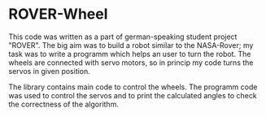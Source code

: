 # ROVER-Wheel

This code was written as a part of german-speaking student project "ROVER". The big aim was to build a robot similar to the NASA-Rover; my task was to write a programm
which helps an user to turn the robot. The wheels are connected with servo motors, so in princip my code turns the servos in given position.

The library contains main code to control the wheels. The programm code was used to control the servos and to print the calculated angles to check the correctness of the algorithm.
